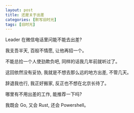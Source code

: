 ```yaml
---
layout: post
title: 还是关于出差
categories: [默写旧时光]
tags: [旧时光]
---
```


Leader 在微信电话里问能不能去出差?

我支吾半天, 百般不情愿, 让他再招一个。

不能总捡一个人使劲欺负吧, 同样的话我几年前就听过了。

这回依然没有妥协, 我就是不想去那么远的地方出差, 不管几天。

辞退我也行, 我正好搬家, 反正也不想在北京长待了。

哪里有不用出差的工作, 能推荐一下吗?

我既会 Go, 又会 Rust, 还会 Powershell。